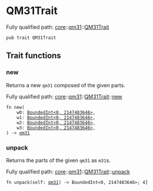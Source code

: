 # QM31Trait

Fully qualified path: [core](./core.md)::[qm31](./core-qm31.md)::[QM31Trait](./core-qm31-QM31Trait.md)

<pre><code class="language-cairo">pub trait QM31Trait</code></pre>

## Trait functions

### new

Returns a new `qm31` composed of the given parts.

Fully qualified path: [core](./core.md)::[qm31](./core-qm31.md)::[QM31Trait](./core-qm31-QM31Trait.md)::[new](./core-qm31-QM31Trait.md#new)

<pre><code class="language-cairo">fn new(
    w0: <a href="core-internal-bounded_int-BoundedInt.html">BoundedInt&lt;0, 2147483646&gt;</a>,
    w1: <a href="core-internal-bounded_int-BoundedInt.html">BoundedInt&lt;0, 2147483646&gt;</a>,
    w2: <a href="core-internal-bounded_int-BoundedInt.html">BoundedInt&lt;0, 2147483646&gt;</a>,
    w3: <a href="core-internal-bounded_int-BoundedInt.html">BoundedInt&lt;0, 2147483646&gt;</a>,
) -&gt; <a href="core-qm31-qm31.html">qm31</a></code></pre>


### unpack

Returns the parts of the given `qm31` as `m31`s.

Fully qualified path: [core](./core.md)::[qm31](./core-qm31.md)::[QM31Trait](./core-qm31-QM31Trait.md)::[unpack](./core-qm31-QM31Trait.md#unpack)

<pre><code class="language-cairo">fn unpack(self: <a href="core-qm31-qm31.html">qm31</a>) -&gt; BoundedInt&lt;0, 2147483646&gt;; 4]</code></pre>


